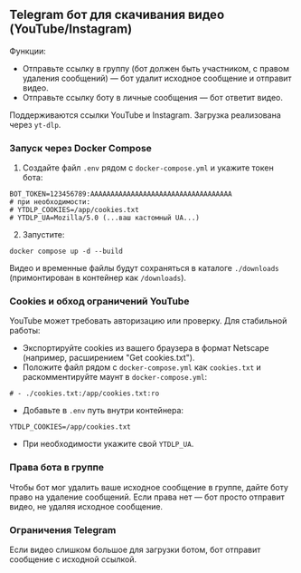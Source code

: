 ## Telegram бот для скачивания видео (YouTube/Instagram)

Функции:
- Отправьте ссылку в группу (бот должен быть участником, с правом удаления сообщений) — бот удалит исходное сообщение и отправит видео.
- Отправьте ссылку боту в личные сообщения — бот ответит видео.

Поддерживаются ссылки YouTube и Instagram. Загрузка реализована через `yt-dlp`.

### Запуск через Docker Compose

1) Создайте файл `.env` рядом с `docker-compose.yml` и укажите токен бота:

```
BOT_TOKEN=123456789:AAAAAAAAAAAAAAAAAAAAAAAAAAAAAAAAAAA
# при необходимости:
# YTDLP_COOKIES=/app/cookies.txt
# YTDLP_UA=Mozilla/5.0 (...ваш кастомный UA...)
```

2) Запустите:

```
docker compose up -d --build
```

Видео и временные файлы будут сохраняться в каталоге `./downloads` (примонтирован в контейнер как `/downloads`).

### Cookies и обход ограничений YouTube
YouTube может требовать авторизацию или проверку. Для стабильной работы:
- Экспортируйте cookies из вашего браузера в формат Netscape (например, расширением "Get cookies.txt").
- Положите файл рядом с `docker-compose.yml` как `cookies.txt` и раскомментируйте маунт в `docker-compose.yml`:
```
# - ./cookies.txt:/app/cookies.txt:ro
```
- Добавьте в `.env` путь внутри контейнера:
```
YTDLP_COOKIES=/app/cookies.txt
```
- При необходимости укажите свой `YTDLP_UA`.

### Права бота в группе
Чтобы бот мог удалить ваше исходное сообщение в группе, дайте боту право на удаление сообщений. Если права нет — бот просто отправит видео, не удаляя исходное сообщение.

### Ограничения Telegram
Если видео слишком большое для загрузки ботом, бот отправит сообщение с исходной ссылкой.